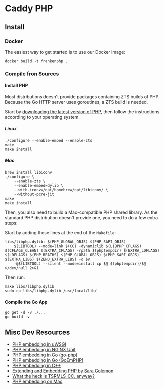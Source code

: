 # Caddy PHP


## Install

### Docker

The easiest way to get started is to use our Docker image:

```
docker build -t frankenphp .
```

### Compile fron Sources

#### Install PHP

Most distributions doesn't provide packages containing ZTS builds of PHP.
Because the Go HTTP server uses goroutines, a ZTS build is needed.

Start by [downloading the latest version of PHP](https://www.php.net/downloads.php),
then follow the instructions according to your operating system.

##### Linux

```
./configure --enable-embed --enable-zts
make
make install
```

##### Mac

```
brew install libiconv
./configure \
    --enable-zts \
    --enable-embed=dylib \
    --with-iconv=/opt/homebrew/opt/libiconv/ \
    --without-pcre-jit
make
make install
```

Then, you also need to build a Mac-compatible PHP shared library.
As the standard PHP distribution doesn't provide one, you need to do a few extra steps:

Start by adding those lines at the end of the `Makefile`:

```
libs/libphp.dylib: $(PHP_GLOBAL_OBJS) $(PHP_SAPI_OBJS)
	$(LIBTOOL) --mode=link $(CC) -dynamiclib $(LIBPHP_CFLAGS) $(CFLAGS_CLEAN) $(EXTRA_CFLAGS) -rpath $(phptempdir) $(EXTRA_LDFLAGS) $(LDFLAGS) $(PHP_RPATHS) $(PHP_GLOBAL_OBJS) $(PHP_SAPI_OBJS) $(EXTRA_LIBS) $(ZEND_EXTRA_LIBS) -o $@
	-@$(LIBTOOL) --silent --mode=install cp $@ $(phptempdir)/$@ >/dev/null 2>&1
```

Then run:

```
make libs/libphp.dylib
sudo cp libs/libphp.dylib /usr/local/lib/
```

#### Compile the Go App

```
go get -d -v ./...
go build -v
```

## Misc Dev Resources

* [PHP embedding in uWSGI](https://github.com/unbit/uwsgi/blob/master/plugins/php/php_plugin.c)
* [PHP embedding in NGINX Unit](https://github.com/nginx/unit/blob/master/src/nxt_php_sapi.c)
* [PHP embedding in Go (go-php)](https://github.com/deuill/go-php)
* [PHP embedding in Go (GoEmPHP)](https://github.com/mikespook/goemphp)
* [PHP embedding in C++](https://gist.github.com/paresy/3cbd4c6a469511ac7479aa0e7c42fea7)
* [Extending and Embedding PHP by Sara Golemon](https://books.google.fr/books?id=zMbGvK17_tYC&pg=PA254&lpg=PA254#v=onepage&q&f=false)
* [What the heck is TSRMLS_CC, anyway?](http://blog.golemon.com/2006/06/what-heck-is-tsrmlscc-anyway.html)
* [PHP embedding on Mac](https://gist.github.com/jonnywang/61427ffc0e8dde74fff40f479d147db4)
